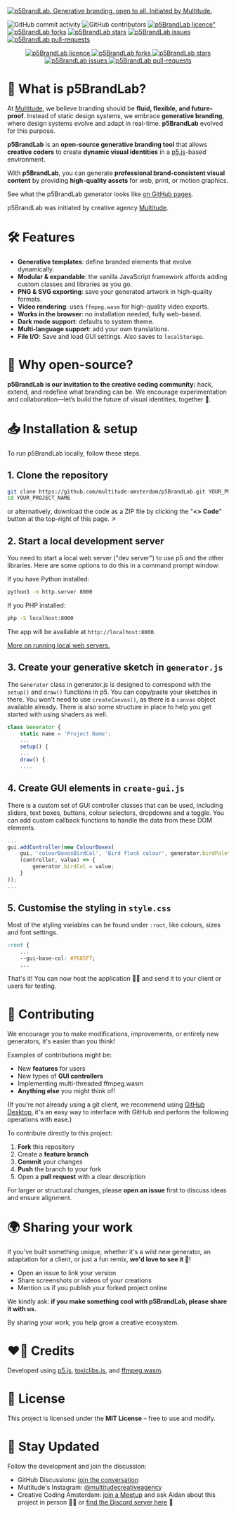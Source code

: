[![p5BrandLab. Generative branding, open to all. Initiated by Multitude.](https://github.com/multitude-amsterdam/p5BrandLab/blob/main/p5BrandLab-header.svg?raw=true)](https://multitude.nl/ "Multitude")


![GitHub commit activity](https://img.shields.io/github/commit-activity/y/multitude-amsterdam/p5BrandLab?style=flat-square&color=7685F7) ![GitHub contributors](https://img.shields.io/github/contributors/multitude-amsterdam/p5BrandLab?style=flat-square&color=7685F7) [![p5BrandLab licence"](https://img.shields.io/github/license/multitude-amsterdam/p5BrandLab)](https://github.com/multitude-amsterdam/p5BrandLab/blob/main/LICENSE) [![p5BrandLab forks](https://img.shields.io/github/forks/multitude-amsterdam/p5BrandLab)](https://github.com/multitude-amsterdam/p5BrandLab/fork) [![p5BrandLab stars](https://img.shields.io/github/stars/multitude-amsterdam/p5BrandLab)](https://github.com/multitude-amsterdam/p5BrandLab/stargazers) [![p5BrandLab issues](https://img.shields.io/github/issues/multitude-amsterdam/p5BrandLab)](https://github.com/multitude-amsterdam/p5BrandLab/issues) [![p5BrandLab pull-requests](https://img.shields.io/github/issues-pr/multitude-amsterdam/p5BrandLab)](https://github.com/multitude-amsterdam/p5BrandLab/pulls)

<p align="center">
<a href="https://github.com/multitude-amsterdam/p5BrandLab/blob/main/LICENSE" target="blank">
<img src="https://img.shields.io/github/license/multitude-amsterdam/p5BrandLab" alt="p5BrandLab licence" />
</a>
<a href="https://github.com/multitude-amsterdam/p5BrandLab/fork" target="blank">
<img src="https://img.shields.io/github/forks/multitude-amsterdam/p5BrandLab" alt="p5BrandLab forks"/>
</a>
<a href="https://github.com/multitude-amsterdam/p5BrandLab/stargazers" target="blank">
<img src="https://img.shields.io/github/stars/multitude-amsterdam/p5BrandLab" alt="p5BrandLab stars"/>
</a>
<a href="https://github.com/multitude-amsterdam/p5BrandLab/issues" target="blank">
<img src="https://img.shields.io/github/issues/multitude-amsterdam/p5BrandLab" alt="p5BrandLab issues"/>
</a>
<a href="https://github.com/multitude-amsterdam/p5BrandLab/pulls" target="blank">
<img src="https://img.shields.io/github/issues-pr/multitude-amsterdam/p5BrandLab" alt="p5BrandLab pull-requests"/>
</a>
</p>


# 🧪 What is p5BrandLab?
At [Multitude](https://multitude.nl/), we believe branding should be **fluid, flexible, and future-proof**. Instead of static design systems, we embrace **generative branding**, where design systems evolve and adapt in real-time. **p5BrandLab** evolved for this purpose. 

**p5BrandLab** is an **open-source generative branding tool** that allows **creative coders** to create **dynamic visual identities** in a [p5.js](https://p5js.org/)-based environment.

With **p5BrandLab**, you can generate **professional brand-consistent visual content** by providing **high-quality assets** for web, print, or motion graphics.

See what the p5BrandLab generator looks like [on GitHub pages](https://multitude-amsterdam.github.io/p5BrandLab/).

p5BrandLab was initiated by creative agency [Multitude](https://multitude.nl/).


# 🛠️ Features
- **Generative templates**: define branded elements that evolve dynamically.
- **Modular & expandable**: the vanilla JavaScript framework affords adding custom classes and libraries as you go.
- **PNG & SVG exporting**: save your generated artwork in high-quality formats.
- **Video rendering**: uses `ffmpeg.wasm` for high-quality video exports.
- **Works in the browser**: no installation needed, fully web-based.
- **Dark mode support**: defaults to system theme.
- **Multi-language support**: add your own translations.
- **File I/O**: Save and load GUI settings. Also saves to `localStorage`.


# 🔁 Why open-source?


**p5BrandLab is our invitation to the creative coding community:** hack, extend, and redefine what branding can be. We encourage experimentation and collaboration—let’s build the future of visual identities, together 🌱.


# 📥 Installation & setup
To run p5BrandLab locally, follow these steps. 

## 1. Clone the repository
```sh
git clone https://github.com/multitude-amsterdam/p5BrandLab.git YOUR_PROJECT_NAME
cd YOUR_PROJECT_NAME
```
or alternatively, download the code as a ZIP file by clicking the "**<> Code**" button at the top-right of this page. ↗️

## 2. Start a local development server
You need to start a local web server ("dev server") to use p5 and the other libraries. Here are some options to do this in a command prompt window:

If you have Python installed:
```sh
python3 -m http.server 8000
```
If you PHP installed:
```sh
php -S localhost:8000
```
The app will be available at `http://localhost:8000`.

[More on running local web servers.](https://gist.github.com/jgravois/5e73b56fa7756fd00b89)

## 3. Create your generative sketch in `generator.js`
The `Generator` class in generator.js is designed to correspond with the `setup()` and `draw()` functions in p5. You can copy/paste your sketches in there. You won't need to use `createCanvas()`, as there is a `canvas` object available already. There is also some structure in place to help you get started with using shaders as well.
```javascript
class Generator {
	static name = 'Project Name';
	...
	setup() {
	...
	draw() {
	....
```

## 4. Create GUI elements in `create-gui.js`
There is a custom set of GUI controller classes that can be used, including sliders, text boxes, buttons, colour selectors, dropdowns and a toggle. You can add custom callback functions to handle the data from these DOM elements.
```javascript
...
gui.addController(new ColourBoxes(
	gui, 'colourBoxesBirdCol', 'Bird flock colour', generator.birdPalette, 0,
	(controller, value) => {
		generator.birdCol = value;
	}
));
...
```

## 5. Customise the styling in `style.css`
Most of the styling variables can be found under `:root`, like colours, sizes and font settings.
```css
:root {
	...
	--gui-base-col: #7685F7;
	...
```

That's it! You can now host the application 😶‍🌫️ and send it to your client or users for testing.


# 🤝 Contributing

We encourage you to make modifications, improvements, or entirely new generators, it's easier than you think! 

Examples of contributions might be:
- New **features** for users
- New types of **GUI controllers**
- Implementing multi-threaded ffmpeg.wasm
- **Anything else** you might think of!

(If you're not already using a git client, we recommend using [GitHub Desktop](https://github.com/apps/desktop), it's an easy way to interface with GitHub and perform the following operations with ease.)

To contribute directly to this project:

1. **Fork** this repository
2. Create a **feature branch**
3. **Commit** your changes
4. **Push** the branch to your fork
5. Open a **pull request** with a clear description

For larger or structural changes, please **open an issue** first to discuss ideas and ensure alignment.


# 🌍 Sharing your work

If you've built something unique, whether it's a wild new generator, an adaptation for a client, or just a fun remix, **we'd love to see it 👀**!

- Open an issue to link your version
- Share screenshots or videos of your creations
- Mention us if you publish your forked project online

We kindly ask: **if you make something cool with p5BrandLab, please share it with us.**

By sharing your work, you help grow a creative ecosystem.


# ❤️‍🔥 Credits
Developed using [p5.js](https://p5js.org/), [toxiclibs.js](https://github.com/hapticdata/toxiclibsjs), and [ffmpeg.wasm](https://github.com/ffmpegwasm/ffmpeg.wasm).


# 🧾 License
This project is licensed under the **MIT License** – free to use and modify.


# 📢 Stay Updated
Follow the development and join the discussion:
- GitHub Discussions: [join the conversation](https://github.com/multitude-amsterdam/p5BrandLab/discussions)
- Multitude's Instagram: [@multitudecreativeagency](https://www.instagram.com/multitudecreativeagency/)
- Creative Coding Amsterdam: [join a Meetup](https://www.meetup.com/nl-NL/creative-coding-amsterdam/) and ask Aidan about this project in person 🤔🤔 or [find the Discord server here](https://cca.codes/) 👋
